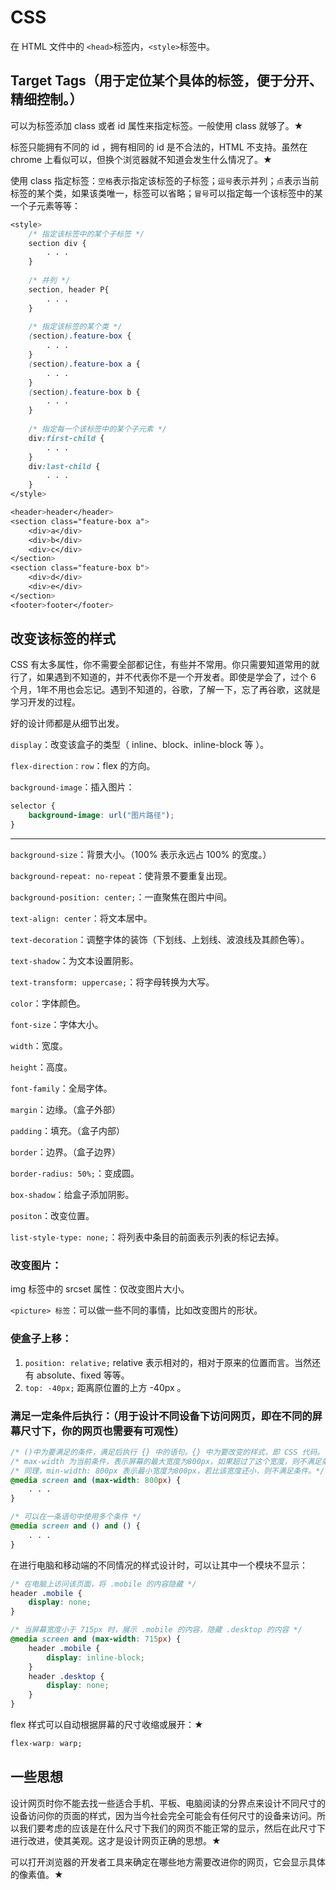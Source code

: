 # CSS

在 HTML 文件中的 `<head>`标签内，`<style>`标签中。

## Target Tags（用于定位某个具体的标签，便于分开、精细控制。）

可以为标签添加 class 或者 id 属性来指定标签。一般使用 class 就够了。★

标签只能拥有不同的 id ，拥有相同的 id 是不合法的，HTML 不支持。虽然在 chrome 上看似可以，但换个浏览器就不知道会发生什么情况了。★

使用 class 指定标签：`空格`表示指定该标签的子标签；`逗号`表示并列；`点`表示当前标签的某个类，如果该类唯一，标签可以省略；`冒号`可以指定每一个该标签中的某一个子元素等等：

```css
<style>
	/* 指定该标签中的某个子标签 */
	section div {
		. . .
	}
	
	/* 并列 */
	section, header P{
		. . .
	}
	
	/* 指定该标签的某个类 */
	(section).feature-box {
		. . .
	}
	(section).feature-box a {
		. . .
	}
	(section).feature-box b {
		. . .
	}
	
	/* 指定每一个该标签中的某个子元素 */
	div:first-child {
		. . .
	}
	div:last-child {
		. . .
	}
</style>

<header>header</header>
<section class="feature-box a">
	<div>a</div>
	<div>b</div>
	<div>c</div>
</section>
<section class="feature-box b">
	<div>d</div>
	<div>e</div>
</section>
<footer>footer</footer>
```

## 改变该标签的样式

CSS 有太多属性，你不需要全部都记住，有些并不常用。你只需要知道常用的就行了，如果遇到不知道的，并不代表你不是一个开发者。即使是学会了，过个 6 个月，1年不用也会忘记。遇到不知道的，谷歌，了解一下，忘了再谷歌，这就是学习开发的过程。

好的设计师都是从细节出发。

`display`：改变该盒子的类型（ inline、block、inline-block 等 ）。

`flex-direction：row`：flex 的方向。

`background-image`：插入图片：

```css
selector {
	background-image: url("图片路径");
}
```

---

`background-size`：背景大小。（100% 表示永远占 100% 的宽度。）

`background-repeat: no-repeat`：使背景不要重复出现。

`background-position: center;`：一直聚焦在图片中间。

`text-align: center`：将文本居中。

`text-decoration`：调整字体的装饰（下划线、上划线、波浪线及其颜色等）。	

`text-shadow`：为文本设置阴影。

`text-transform: uppercase;`：将字母转换为大写。

`color`：字体颜色。

`font-size`：字体大小。

`width`：宽度。

`height`：高度。

`font-family`：全局字体。

`margin`：边缘。（盒子外部）

`padding`：填充。（盒子内部）

`border`：边界。（盒子边界）

`border-radius: 50%;`：变成圆。

`box-shadow`：给盒子添加阴影。

`positon`：改变位置。

`list-style-type: none;`：将列表中条目的前面表示列表的标记去掉。

### 改变图片：

img 标签中的 srcset 属性：仅改变图片大小。

`<picture> 标签`：可以做一些不同的事情，比如改变图片的形状。

### 使盒子上移：

1. `position: relative;` relative 表示相对的，相对于原来的位置而言。当然还有 absolute、fixed 等等。
2. `top: -40px;` 距离原位置的上方 -40px 。

### 满足一定条件后执行：（用于设计不同设备下访问网页，即在不同的屏幕尺寸下，你的网页也需要有可观性）

```CSS
/* ()中为要满足的条件，满足后执行 {} 中的语句。{} 中为要改变的样式，即 CSS 代码。 */
/* max-width 为当前条件，表示屏幕的最大宽度为800px，如果超过了这个宽度，则不满足条件，不执行 {} 中的语句。 */
/* 同理，min-width: 800px 表示最小宽度为800px，若比该宽度还小，则不满足条件。*/
@media screen and (max-width: 800px) {
	. . .
}

/* 可以在一条语句中使用多个条件 */
@media screen and () and () {
    . . .
}
```

在进行电脑和移动端的不同情况的样式设计时，可以让其中一个模块不显示：

```css
/* 在电脑上访问该页面，将 .mobile 的内容隐藏 */
header .mobile {
	display: none;
}

/* 当屏幕宽度小于 715px 时，展示 .mobile 的内容，隐藏 .desktop 的内容 */
@media screen and (max-width: 715px) {
	header .mobile {
		display: inline-block;
	}
	header .desktop {
		display: none;
	}
}
```

flex 样式可以自动根据屏幕的尺寸收缩或展开：★

```css
flex-warp: warp;
```

## 一些思想

设计网页时你不能去找一些适合手机、平板、电脑阅读的分界点来设计不同尺寸的设备访问你的页面的样式，因为当今社会完全可能会有任何尺寸的设备来访问。所以我们要考虑的应该是在什么尺寸下我们的网页不能正常的显示，然后在此尺寸下进行改进，使其美观。这才是设计网页正确的思想。★

可以打开浏览器的开发者工具来确定在哪些地方需要改进你的网页，它会显示具体的像素值。★













